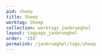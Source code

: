 ```yaml
---
pid: sheep
title: Sheep
worktag: Sheep
collection: worktags_janbrueghel
layout: tagpage_janbrueghel
order: '153'
permalink: /janbrueghel/tags/sheep
---
```

